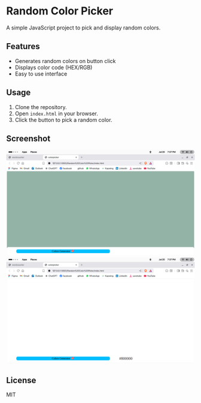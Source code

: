 # Random Color Picker

A simple JavaScript project to pick and display random colors.

## Features

- Generates random colors on button click
- Displays color code (HEX/RGB)
- Easy to use interface

## Usage

1. Clone the repository.
2. Open `index.html` in your browser.
3. Click the button to pick a random color.

## Screenshot
 <img src="./imgs/1.png" style="max-width :100% ; heigth:auto;" >
  <img src="./imgs/2.png" style="max-width :100% ; heigth:auto;">

## License

MIT